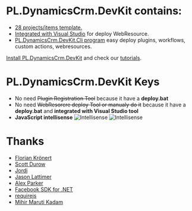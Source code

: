 # PL.DynamicsCrm.DevKit contains:
* [28 projects/items template.](https://github.com/phuocle/Dynamics-Crm-DevKit/wiki/Projects-and-Items-Template)
* [Integrated with Visual Studio](https://github.com/phuocle/Dynamics-Crm-DevKit/wiki/Integrated-with-Visual-Studio) for deploy WebResource.
* [PL.DynamicsCrm.DevKit.Cli program](https://github.com/phuocle/Dynamics-Crm-DevKit/wiki/CLI) easy deploy plugins, workflows, custom actions, webresources.

[Install PL.DynamicsCrm.DevKit](https://github.com/phuocle/Dynamics-Crm-DevKit/wiki/Install) and check our [tutorials](https://github.com/phuocle/Dynamics-Crm-DevKit/wiki/Tutorials).

# PL.DynamicsCrm.DevKit Keys
* No need ~~Plugin Registration Tool~~ because it have a **deploy.bat**
* No need ~~WebResorcre  deploy Tool or manualy do it~~ because it have a **deploy.bat** and **integrated with Visual Studio tool**
* **JavaScript intellisense**
![Intellisense](https://github.com/phuocle/Dynamics-Crm-DevKit/blob/master/wiki/images/tutorials/7/intellisense.gif)
![Intellisense](https://github.com/phuocle/Dynamics-Crm-DevKit/blob/master/wiki/images/tutorials/10/intellisense.gif)

# Thanks
* [Florian Krönert](https://github.com/DigitalFlow/Xrm-WebApi-Client)
* [Scott Durow](https://github.com/scottdurow/SparkleXrm/tree/master/spkl)
* [Jordi](https://github.com/jordimontana82/fake-xrm-easy)
* [Jason Lattimer](https://github.com/jlattimer/CRMDeveloperExtensions)
* [Alex Parker](https://github.com/zanders3/json)
* [Facebook SDK for .NET](https://github.com/facebook-csharp-sdk/simple-json)
* [requirejs](https://github.com/requirejs/requirejs)
* [Mihir Maruti Kadam](https://github.com/mihirkadam/FormScriptGenerator)
